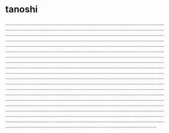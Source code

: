 # tanoshi

..........................................................................................................................................................................................................................................................................................................................................................................................................................................................................................................................................................................................................................................................................................................................................................................................................................................................................................................................................................................................................................................................................................................................................................................................................................................................................................................................................................................................................................................................................................................................................................................................................................................................................................................................................................................................................................................................................................................................................................................................................................................................................................................................................................................................................................................................................................................................................................................................................................................................................................................................................................................